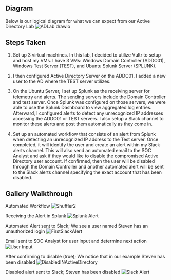 
## Diagram

Below is our logical diagram for what we can expect from our Active Directory Lab
![ADLab drawio](https://github.com/user-attachments/assets/f50a67eb-d6ca-42c5-bfb4-13f46bf41d24)

## Steps Taken
1. Set up 3 virtual machines. In this lab, I decided to utilize Vultr to setup and host my VMs. I have 3 VMs: Windows Domain Controller (ADDC01), Windows Test Server (TEST), and Ubuntu Splunk Server (SPLUNK).

2. I then configured Active Directory Server on the ADDC01. I added a new user to the AD where the TEST server utilizes.

3. On the Ubuntu Server, I set up Splunk as the receiving server for telemetry and alerts. The sending servers include the Domain Controller and test server. Once Splunk was configured on those servers, we were able to use the Splunk Dashboard to view aggregated log entries. Afterward, I configured alerts to detect any unrecognized IP addresses accessing the ADDC01 or TEST servers. I also setup a Slack channel to monitor these alerts and post them automatically as they come in.

4. Set up an automated workflow that consists of an alert from Splunk when detecting an unrecognized IP address to the Test server. Once completed, it will identify the user and create an alert within my Slack alerts channel. This will also send an automated email to the SOC Analyst and ask if they would like to disable the compromised Active Directory user account. If confirmed, then the user will be disabled through the Domain Controller and another automated alert will be sent to the Slack alerts channel specifying the exact account that has been disabled.

## Gallery Walkthrough

Automated Workflow
![Shuffler2](https://github.com/user-attachments/assets/dffa80ee-6bbe-4fad-b894-1d31de822e20)

Receiving the Alert in Splunk
![Splunk Alert](https://github.com/user-attachments/assets/d08fdb4a-23c2-4429-9f18-88e6244bb110)

Automated Alert sent to Slack; We see a user named Steven has an unauthorized login
![FirstSlackAlert](https://github.com/user-attachments/assets/ea8d6a66-278a-4d18-aaeb-666aee826489)


Email sent to SOC Analyst for user input and determine next action
![User Input](https://github.com/user-attachments/assets/01e38d16-00aa-4161-9a62-9ad3114396a5)

After confirming to disable (true); We notice that in our example Steven has been disabled
![DisabledINActiveDirectory](https://github.com/user-attachments/assets/8642523b-7b8a-48af-9c19-e9f4ed82fe99)

Disabled alert sent to Slack; Steven has been disabled
![Slack Alert](https://github.com/user-attachments/assets/748dc4b6-d75b-4fc1-b923-e4b47f0c1515)


